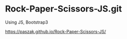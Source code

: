 # Rock-Paper-Scissors-JS.git
Using JS, Bootstrap3

https://paszak.github.io/Rock-Paper-Scissors-JS/
